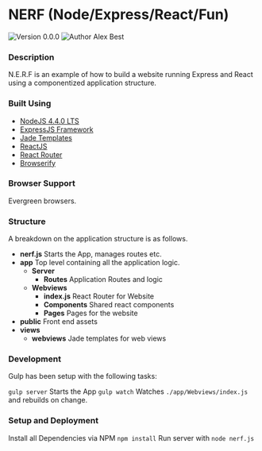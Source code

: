 # NERF (Node/Express/React/Fun)

![Version 0.0.0](https://img.shields.io/badge/Version-0.0.0-brightgreen.svg?style=flat-square)
![Author Alex Best](https://img.shields.io/badge/Author-Alex%20Best-blue.svg?style=flat-square)

### Description

N.E.R.F is an example of how to build a website running Express and React using a componentized application structure.

### Built Using

- [NodeJS 4.4.0 LTS](https://nodejs.org/en/)
- [ExpressJS Framework](http://expressjs.com)
- [Jade Templates](http://jade-lang.com/)
- [ReactJS](https://facebook.github.io/react/)
- [React Router](https://github.com/reactjs/react-router)
- [Browserify](http://browserify.org/)

### Browser Support

Evergreen browsers.

### Structure

A breakdown on the application structure is as follows.

- **nerf.js** Starts the App, manages routes etc.
- **app** Top level containing all the application logic.
    - **Server**
        - **Routes** Application Routes and logic
    - **Webviews**
      - **index.js** React Router for Website
      - **Components** Shared react components
      - **Pages** Pages for the website
- **public** Front end assets
- **views**
    - **webviews** Jade templates for web views

### Development

Gulp has been setup with the following tasks:

`gulp server` Starts the App
`gulp watch` Watches `./app/Webviews/index.js` and rebuilds on change.

### Setup and Deployment

Install all Dependencies via NPM `npm install`
Run server with `node nerf.js`
